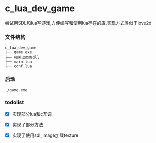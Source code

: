 # c_lua_dev_game

尝试用SDL和lua写游戏,方便编写和使用lua存在的库,实现方式类似于love2d

### 文件结构
```
c_lua_dev_game
├── game.exe
├── 相关动态库dll
├── main.lua
├── conf.lua
```


### 启动
```
./game.exe
```

### todolist
- [x] 实现部分lua和c互调
- [x] 实现了部分方法
- [x] 实现了使用sdl_image加载texture

